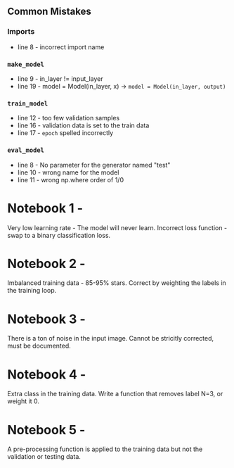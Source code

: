 ## Common Mistakes 

### Imports
* line 8 - incorrect import name

### `make_model` 
* line 9 - in_layer != input_layer 
* line 19 - model = Model(in_layer, x) -> `model = Model(in_layer, output)`

### `train_model`
* line 12 - too few validation samples 
* line 16 - validation data is set to the train data 
* line 17 - `epoch` spelled incorrectly

### `eval_model`
* line 8 - No parameter for the generator named "test"
* line 10 - wrong name for the model
* line 11 - wrong np.where order of 1/0


# Notebook 1 - 

Very low learning rate - The model will never learn. 
Incorrect loss function - swap to a binary classification loss. 

# Notebook 2 - 

Imbalanced training data - 85-95% stars. 
Correct by weighting the labels in the training loop. 

# Notebook 3 - 

There is a ton of noise in the input image. 
Cannot be stricitly corrected, must be documented. 

# Notebook 4 - 

Extra class in the training data. Write a function that removes label N=3, or weight it 0. 

# Notebook 5 - 

A pre-processing function is applied to the training data but not the validation or testing data. 